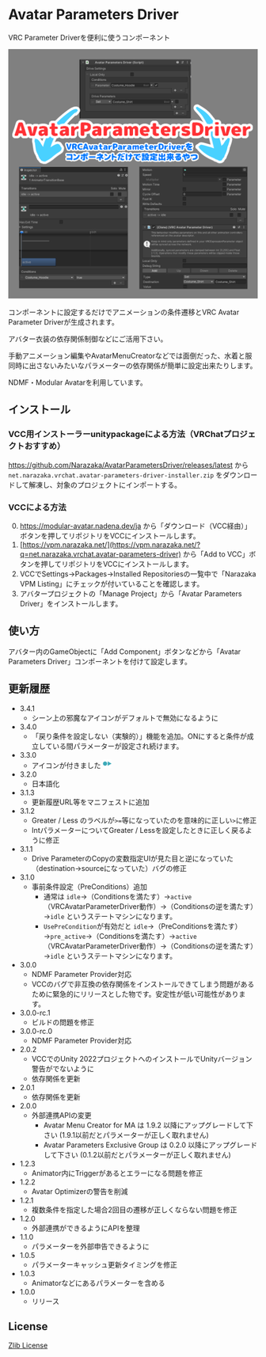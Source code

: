 # Avatar Parameters Driver

VRC Parameter Driverを便利に使うコンポーネント

![Avatar Parameters Driver](docs~/AvatarParametersDriver.png)

コンポーネントに設定するだけでアニメーションの条件遷移とVRC Avatar Parameter Driverが生成されます。

アバター衣装の依存関係制御などにご活用下さい。

手動アニメーション編集やAvatarMenuCreatorなどでは面倒だった、水着と服同時に出さないみたいなパラメーターの依存関係が簡単に設定出来たりします。

NDMF・Modular Avatarを利用しています。

## インストール

### VCC用インストーラーunitypackageによる方法（VRChatプロジェクトおすすめ）

https://github.com/Narazaka/AvatarParametersDriver/releases/latest から `net.narazaka.vrchat.avatar-parameters-driver-installer.zip` をダウンロードして解凍し、対象のプロジェクトにインポートする。

### VCCによる方法

0. https://modular-avatar.nadena.dev/ja から「ダウンロード（VCC経由）」ボタンを押してリポジトリをVCCにインストールします。
1. [https://vpm.narazaka.net/](https://vpm.narazaka.net/?q=net.narazaka.vrchat.avatar-parameters-driver) から「Add to VCC」ボタンを押してリポジトリをVCCにインストールします。
2. VCCでSettings→Packages→Installed Repositoriesの一覧中で「Narazaka VPM Listing」にチェックが付いていることを確認します。
3. アバタープロジェクトの「Manage Project」から「Avatar Parameters Driver」をインストールします。

## 使い方

アバター内のGameObjectに「Add Component」ボタンなどから「Avatar Parameters Driver」コンポーネントを付けて設定します。

## 更新履歴

- 3.4.1
  - シーン上の邪魔なアイコンがデフォルトで無効になるように
- 3.4.0
  - 「戻り条件を設定しない（実験的）」機能を追加。ONにすると条件が成立している間パラメーターが設定され続けます。
- 3.3.0
  - アイコンが付きました <img src="Icons/AvatarParametersDriver.png" width="18" height="18">
- 3.2.0
  - 日本語化
- 3.1.3
  - 更新履歴URL等をマニフェストに追加
- 3.1.2
  - Greater / Less のラベルが`>=`等になっていたのを意味的に正しい`>`に修正
  - IntパラメーターについてGreater / Lessを設定したときに正しく戻るように修正
- 3.1.1
  - Drive ParameterのCopyの変数指定UIが見た目と逆になっていた（destination→sourceになっていた）バグの修正
- 3.1.0
  - 事前条件設定（PreConditions）追加
    - 通常は `idle`→（Conditionsを満たす）→`active`（VRCAvatarParameterDriver動作）→（Conditionsの逆を満たす）→`idle` というステートマシンになります。
    - `UsePreCondition`が有効だと `idle`→（PreConditionsを満たす）→`pre_active`→（Conditionsを満たす）→`active`（VRCAvatarParameterDriver動作）→（Conditionsの逆を満たす）→`idle` というステートマシンになります。
- 3.0.0
  - NDMF Parameter Provider対応
  - VCCのバグで非互換の依存関係をインストールできてしまう問題があるために緊急的にリリースとした物です。安定性が低い可能性があります。
- 3.0.0-rc.1
  - ビルドの問題を修正
- 3.0.0-rc.0
  - NDMF Parameter Provider対応
- 2.0.2
  - VCCでのUnity 2022プロジェクトへのインストールでUnityバージョン警告がでないように
  - 依存関係を更新
- 2.0.1
  - 依存関係を更新
- 2.0.0
  - 外部連携APIの変更
    - Avatar Menu Creator for MA は 1.9.2 以降にアップグレードして下さい (1.9.1以前だとパラメーターが正しく取れません)
    - Avatar Parameters Exclusive Group は 0.2.0 以降にアップグレードして下さい  (0.1.2以前だとパラメーターが正しく取れません)
- 1.2.3
  - Animator内にTriggerがあるとエラーになる問題を修正
- 1.2.2
  - Avatar Optimizerの警告を削減
- 1.2.1
  - 複数条件を指定した場合2回目の遷移が正しくならない問題を修正
- 1.2.0
  - 外部連携ができるようにAPIを整理
- 1.1.0
  - パラメーターを外部申告できるように
- 1.0.5
  - パラメーターキャッシュ更新タイミングを修正
- 1.0.3
  - Animatorなどにあるパラメーターを含める
- 1.0.0
  - リリース

## License

[Zlib License](LICENSE.txt)
